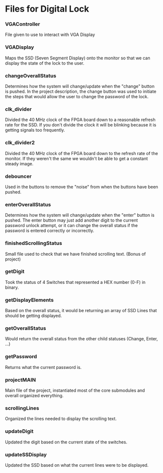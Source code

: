 # Files for Digital Lock

### VGAController
File given to use to interact with VGA Display

### VGADisplay
Maps the SSD (Seven Segment Display) onto the monitor so that we can display the state of the lock to the user.

### changeOverallStatus
Determines how the system will change/update when the "change" button is pushed. In the project description, the change button was used to initiate the steps that would allow the user to change the password of the lock.

### clk_divider
Divided the 40 MHz clock of the FPGA board down to a reasonable refresh rate for the SSD. If you don't divide the clock it will be blinking because it is getting signals too frequently.

### clk_divider2
Divided the 40 MHz clock of the FPGA board down to the refresh rate of the monitor. If they weren't the same we wouldn't be able to get a constant steady image.

### debouncer
Used in the buttons to remove the "noise" from when the buttons have been pushed.

### enterOverallStatus
Determines how the system will change/update when the "enter" button is pushed. The enter button may just add another digit to the current password unlock attempt, or it can change the overall status if the password is entered correctly or incorrectly.

### finishedScrollingStatus
Small file used to check that we have finished scrolling text. (Bonus of project)

### getDigit
Took the status of 4 Switches that represented a HEX number (0-F) in binary.

### getDisplayElements
Based on the overall status, it would be returning an array of SSD Lines that should be getting displayed.

### getOverallStatus
Would return the overall status from the other child statuses (Change, Enter, ...)

### getPassword
Returns what the current password is.

### projectMAIN
Main file of the project, instantiated most of the core submodules and overall organized everything.

### scrollingLines
Organized the lines needed to display the scrolling text.

### updateDigit
Updated the digit based on the current state of the switches.

### updateSSDisplay
Updated the SSD based on what the current lines were to be displayed.
